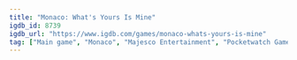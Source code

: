 ```yaml
---
title: "Monaco: What's Yours Is Mine"
igdb_id: 8739
igdb_url: "https://www.igdb.com/games/monaco-whats-yours-is-mine"
tag: ["Main game", "Monaco", "Majesco Entertainment", "Pocketwatch Games", "Humble Games", "Puzzle", "Strategy", "Adventure", "Indie", "Single player", "Multiplayer", "Co-operative", "Bird view / Isometric", "Action", "Stealth", "Party"]
---
```

